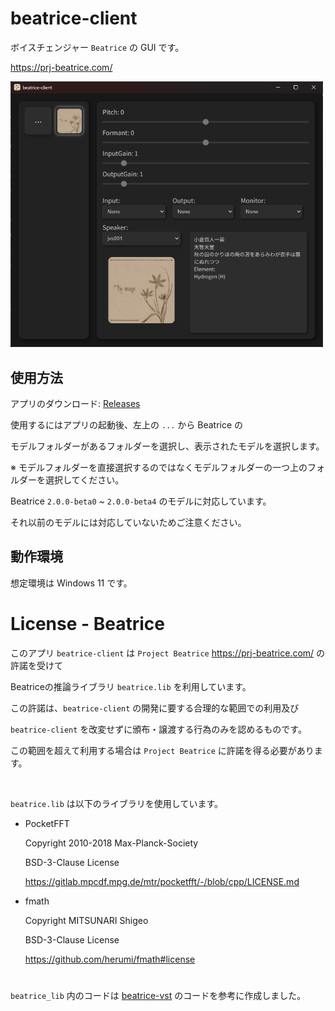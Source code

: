 # beatrice-client

ボイスチェンジャー `Beatrice`  の GUI です。 

https://prj-beatrice.com/

<img src="./img/gui.png" width=500/>

## 使用方法

アプリのダウンロード: [Releases](https://github.com/aq2r/beatrice-client/releases)

使用するにはアプリの起動後、左上の `...` から Beatrice の

モデルフォルダーがあるフォルダーを選択し、表示されたモデルを選択します。

※ モデルフォルダーを直接選択するのではなくモデルフォルダーの一つ上のフォルダーを選択してください。

Beatrice `2.0.0-beta0` ~ `2.0.0-beta4` のモデルに対応しています。

それ以前のモデルには対応していないためご注意ください。

## 動作環境

想定環境は Windows 11 です。

# License - Beatrice

このアプリ `beatrice-client` は `Project Beatrice` https://prj-beatrice.com/ の許諾を受けて 

Beatriceの推論ライブラリ `beatrice.lib` を利用しています。

この許諾は、`beatrice-client` の開発に要する合理的な範囲での利用及び

`beatrice-client` を改変せずに頒布・譲渡する行為のみを認めるものです。

この範囲を超えて利用する場合は `Project Beatrice` に許諾を得る必要があります。

<br>

`beatrice.lib` は以下のライブラリを使用しています。

- PocketFFT

    Copyright 2010-2018 Max-Planck-Society

    BSD-3-Clause License

    https://gitlab.mpcdf.mpg.de/mtr/pocketfft/-/blob/cpp/LICENSE.md

- fmath

    Copyright MITSUNARI Shigeo

    BSD-3-Clause License

    https://github.com/herumi/fmath#license

#

`beatrice_lib` 内のコードは [beatrice-vst](https://github.com/prj-beatrice/beatrice-vst) のコードを参考に作成しました。
